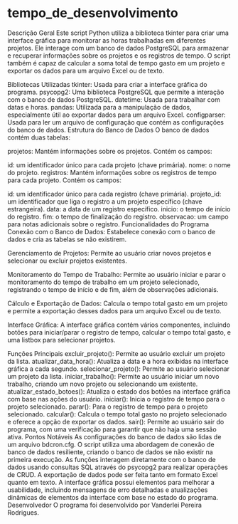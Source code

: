 # tempo_de_desenvolvimento
Descrição Geral
Este script Python utiliza a biblioteca tkinter para criar uma interface gráfica para monitorar as horas trabalhadas em diferentes projetos. Ele interage com um banco de dados PostgreSQL para armazenar e recuperar informações sobre os projetos e os registros de tempo. O script também é capaz de calcular a soma total de tempo gasto em um projeto e exportar os dados para um arquivo Excel ou de texto.

Bibliotecas Utilizadas
tkinter: Usada para criar a interface gráfica do programa.
psycopg2: Uma biblioteca PostgreSQL que permite a interação com o banco de dados PostgreSQL.
datetime: Usada para trabalhar com datas e horas.
pandas: Utilizada para a manipulação de dados, especialmente útil ao exportar dados para um arquivo Excel.
configparser: Usada para ler um arquivo de configuração que contém as configurações do banco de dados.
Estrutura do Banco de Dados
O banco de dados contém duas tabelas:

projetos: Mantém informações sobre os projetos. Contém os campos:

id: um identificador único para cada projeto (chave primária).
nome: o nome do projeto.
registros: Mantém informações sobre os registros de tempo para cada projeto. Contém os campos:

id: um identificador único para cada registro (chave primária).
projeto_id: um identificador que liga o registro a um projeto específico (chave estrangeira).
data: a data de um registro específico.
inicio: o tempo de início do registro.
fim: o tempo de finalização do registro.
observacao: um campo para notas adicionais sobre o registro.
Funcionalidades do Programa
Conexão com o Banco de Dados: Estabelece conexão com o banco de dados e cria as tabelas se não existirem.

Gerenciamento de Projetos: Permite ao usuário criar novos projetos e selecionar ou excluir projetos existentes.

Monitoramento do Tempo de Trabalho: Permite ao usuário iniciar e parar o monitoramento do tempo de trabalho em um projeto selecionado, registrando o tempo de início e de fim, além de observações adicionais.

Cálculo e Exportação de Dados: Calcula o tempo total gasto em um projeto e permite a exportação desses dados para um arquivo Excel ou de texto.

Interface Gráfica: A interface gráfica contém vários componentes, incluindo botões para iniciar/parar o registro de tempo, calcular o tempo total gasto, e uma listbox para selecionar projetos.

Funções Principais
excluir_projeto(): Permite ao usuário excluir um projeto da lista.
atualizar_data_hora(): Atualiza a data e a hora exibidas na interface gráfica a cada segundo.
selecionar_projeto(): Permite ao usuário selecionar um projeto da lista.
iniciar_trabalho(): Permite ao usuário iniciar um novo trabalho, criando um novo projeto ou selecionando um existente.
atualizar_estado_botoes(): Atualiza o estado dos botões na interface gráfica com base nas ações do usuário.
iniciar(): Inicia o registro de tempo para o projeto selecionado.
parar(): Para o registro de tempo para o projeto selecionado.
calcular(): Calcula o tempo total gasto no projeto selecionado e oferece a opção de exportar os dados.
sair(): Permite ao usuário sair do programa, com uma verificação para garantir que não haja uma sessão ativa.
Pontos Notáveis
As configurações do banco de dados são lidas de um arquivo bdcron.cfg.
O script utiliza uma abordagem de conexão de banco de dados resiliente, criando o banco de dados se não existir na primeira execução.
As funções interagem diretamente com o banco de dados usando consultas SQL através do psycopg2 para realizar operações de CRUD.
A exportação de dados pode ser feita tanto em formato Excel quanto em texto.
A interface gráfica possui elementos para melhorar a usabilidade, incluindo mensagens de erro detalhadas e atualizações dinâmicas de elementos da interface com base no estado do programa.
Desenvolvedor
O programa foi desenvolvido por Vanderlei Pereira Rodrigues.
